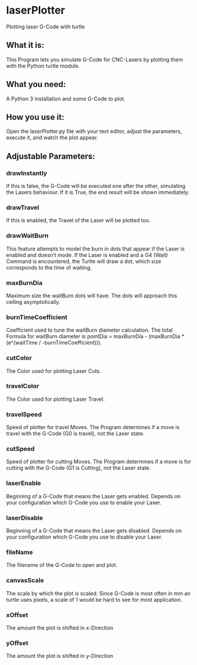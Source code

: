 # laserPlotter
Plotting laser G-Code with turtle
## What it is:
This Program lets you simulate G-Code for CNC-Lasers by plotting them with the Python turtle module.
## What you need:
A Python 3 installation and some G-Code to plot.
## How you use it:
Open the laserPlotter.py file with your text editor, adjust the parameters, execute it, and watch the plot appear.
## Adjustable Parameters:
### drawInstantly
If this is false, the G-Code will be executed one after the other, simulating the Lasers behaviour.
If it is True, the end result will be shown immediately.
### drawTravel
If this is enabled, the Travel of the Laser will be plotted too.
### drawWaitBurn
This feature attempts to model the burn in dots that appear if the Laser is enabled and doesn't mode. If the Laser is enabled and a G4 (Wait) Command is encountered, the Turtle will draw a dot, which size corresponds to the time of waiting.
### maxBurnDia
Maximum size the waitBurn dots will have. The dots will approach this ceiling asymptotically.
### burnTimeCoefficient
Coefficient used to tune the waitBurn diameter calculation. The total Formula for waitBurn diameter is pointDia = maxBurnDia - (maxBurnDia * (e^(waitTime / -burnTimeCoefficient))).
### cutColor
The Color used for plotting Laser Cuts.
### travelColor
The Color used for plotting Laser Travel.
### travelSpeed
Speed of plotter for travel Moves. The Program determines if a move is travel with the G-Code (G0 is travel), not the Laser state.
### cutSpeed
Speed of plotter for cutting Moves. The Program determines if a move is for cutting with the G-Code (G1 is Cutting), not the Laser state.
### laserEnable
Beginning of a G-Code that means the Laser gets enabled.
Depends on your configuration which G-Code you use to enable your Laser.
### laserDisable
Beginning of a G-Code that means the Laser gets disabled.
Depends on your configuration which G-Code you use to disable your Laser.
### fileName
The filename of the G-Code to open and plot.
### canvasScale
The scale by which the plot is scaled. Since G-Code is most often in mm an turtle uses pixels,
a scale of 1 would be hard to see for most application.
### xOffset
The amount the plot is shifted in x-Direction
### yOffset
The amount the plot is shifted in y-Direction
